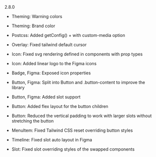 2.8.0

- Theming: Warning colors
- Theming: Brand color
- Postcss: Added getConfig() + with custom-media option

- Overlay: Fixed tailwind default cursor
- Icon: Fixed svg rendering defined in components with prop types
- Icon: Added linear logo to the Figma icons

- Badge, Figma: Exposed icon properties
- Button, Figma: Split into Button and .button-content to improve the library
- Button, Figma: Added slot support
- Button: Added flex layout for the button children
- Button: Reduced the vertical padding to work with larger slots without stretching the button
- MenuItem: Fixed Tailwind CSS reset overriding button styles

- Timeline: Fixed slot auto layout in Figma
- Slot: Fixed slot overriding styles of the swapped components
